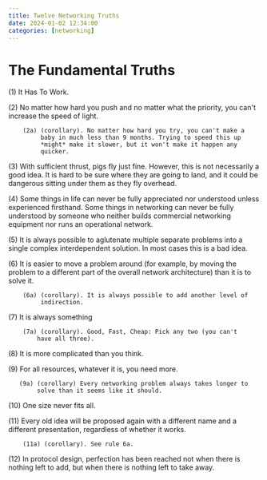 ```yaml
---
title: Twelve Networking Truths
date: 2024-01-02 12:34:00
categories: [networking]
---
```


# The Fundamental Truths

(1)  It Has To Work.

   (2)  No matter how hard you push and no matter what the priority,
        you can't increase the speed of light.

        (2a) (corollary). No matter how hard you try, you can't make a
             baby in much less than 9 months. Trying to speed this up
             *might* make it slower, but it won't make it happen any
             quicker.

   (3)  With sufficient thrust, pigs fly just fine. However, this is
        not necessarily a good idea. It is hard to be sure where they
        are going to land, and it could be dangerous sitting under them
        as they fly overhead.

   (4)  Some things in life can never be fully appreciated nor
        understood unless experienced firsthand. Some things in
        networking can never be fully understood by someone who neither
        builds commercial networking equipment nor runs an operational
        network.

   (5)  It is always possible to aglutenate multiple separate problems
        into a single complex interdependent solution. In most cases
        this is a bad idea.

   (6)  It is easier to move a problem around (for example, by moving
        the problem to a different part of the overall network
        architecture) than it is to solve it.

        (6a) (corollary). It is always possible to add another level of
             indirection.

   (7)  It is always something

        (7a) (corollary). Good, Fast, Cheap: Pick any two (you can't
            have all three).

   (8)  It is more complicated than you think.

   (9)  For all resources, whatever it is, you need more.

       (9a) (corollary) Every networking problem always takes longer to
            solve than it seems like it should.

   (10) One size never fits all.

   (11) Every old idea will be proposed again with a different name and
        a different presentation, regardless of whether it works.

        (11a) (corollary). See rule 6a.

   (12) In protocol design, perfection has been reached not when there
        is nothing left to add, but when there is nothing left to take
        away.
